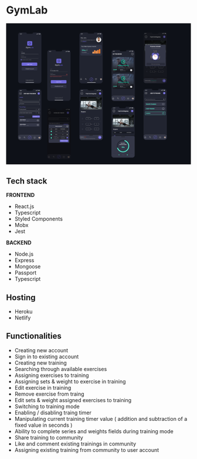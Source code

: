 # GymLab


![](src/assets/img/app-preview.png)

## Tech stack

**FRONTEND**
- React.js
- Typescript
- Styled Components
- Mobx
- Jest

**BACKEND**
- Node.js
- Express
- Mongoose
- Passport
- Typescript

## Hosting

- Heroku
- Netlify

## Functionalities

- Creating new account
- Sign in to existing account
- Creating new training
- Searching through available exercises
- Assigning exercises to training
- Assigning sets & weight to exercise in training
- Edit exercise in training
- Remove exercise from traing
- Edit sets & weight assigned exercises to training
- Switching to training mode
- Enabling / disabling traing timer
- Manipulating current training timer value ( addition and subtraction of a fixed value in seconds )
- Ability to complete series and weights fields during training mode  
- Share training to community
- Like and comment existing trainings in community
- Assigning existing training from community to user account
